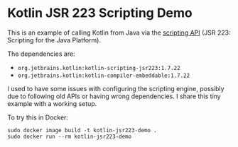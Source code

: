 # Kotlin JSR 223 Scripting Demo

This is an example of calling Kotlin from Java via the
[scripting API](https://docs.oracle.com/en/java/javase/14/scripting/index.html)
(JSR 223: Scripting for the Java Platform).


The dependencies are:

- `org.jetbrains.kotlin:kotlin-scripting-jsr223:1.7.22`
- `org.jetbrains.kotlin:kotlin-compiler-embeddable:1.7.22`


I used to have some issues with configuring the scripting engine,
possibly due to following old APIs or having wrong dependencies.
I share this tiny example with a working setup.

To try this in Docker:

```[shell]
sudo docker image build -t kotlin-jsr223-demo .
sudo docker run --rm kotlin-jsr223-demo
```
